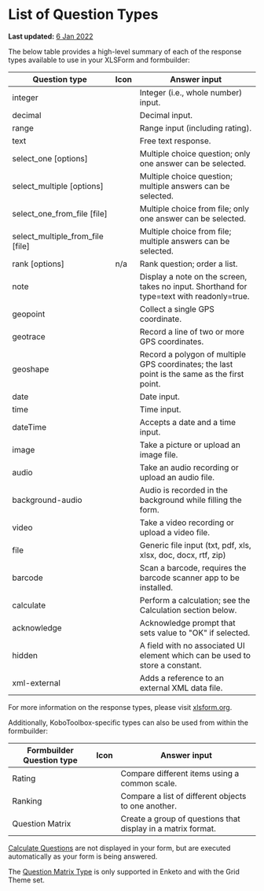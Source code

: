 # List of Question Types
**Last updated:** <a href="https://github.com/kobotoolbox/docs/blob/531e3363e769126679697d4a7219e3de3d94f1fa/source/question_types.md" class="reference">6 Jan 2022</a>

The below table provides a high-level summary of each of the response types available to use in your XLSForm and formbuilder:

| Question type | Icon | Answer input |
| --- | --- | --- |
| integer | <i class="k-icon k-icon-qt-number"></i> | Integer (i.e., whole number) input. |
| decimal | <i class="k-icon k-icon-qt-decimal"></i> | Decimal input. |
| range | <i class="k-icon k-icon-qt-range"></i> | Range input (including rating). |
| text | <i class="k-icon k-icon-qt-text"></i> | Free text response. |
| select_one [options] | <i class="k-icon k-icon-qt-select-one"></i> | Multiple choice question; only one answer can be selected. |
| select_multiple [options] | <i class="k-icon k-icon-qt-select-many"></i> | Multiple choice question; multiple answers can be selected. |
| select_one_from_file [file] | <i class="k-icon k-icon-qt-select-one"></i> | Multiple choice from file; only one answer can be selected. |
| select_multiple_from_file [file] | <i class="k-icon k-icon-qt-select-many"></i> | Multiple choice from file; multiple answers can be selected. |
| rank [options] | n/a | Rank question; order a list. |
| note | <i class="k-icon k-icon-qt-note"></i> | Display a note on the screen, takes no input. Shorthand for type=text with readonly=true. |
| geopoint | <i class="k-icon k-icon-qt-point"></i> | Collect a single GPS coordinate. |
| geotrace | <i class="k-icon k-icon-qt-line"></i> | Record a line of two or more GPS coordinates. |
| geoshape | <i class="k-icon k-icon-qt-area"></i> | Record a polygon of multiple GPS coordinates; the last point is the same as the first point. |
| date | <i class="k-icon k-icon-qt-date"></i> | Date input. |
| time | <i class="k-icon k-icon-qt-time"></i> | Time input. |
| dateTime | <i class="k-icon k-icon-qt-date-time"></i> | Accepts a date and a time input. |
| image | <i class="k-icon k-icon-qt-photo"></i> | Take a picture or upload an image file. |
| audio | <i class="k-icon k-icon-qt-audio"></i> | Take an audio recording or upload an audio file. |
| background-audio | <i class="k-icon k-icon-background-rec"></i> | Audio is recorded in the background while filling the form. |
| video | <i class="k-icon k-icon-qt-video"></i> | Take a video recording or upload a video file. |
| file | <i class="k-icon k-icon-qt-file"></i> | Generic file input (txt, pdf, xls, xlsx, doc, docx, rtf, zip) |
| barcode | <i class="k-icon k-icon-qt-barcode"></i> | Scan a barcode, requires the barcode scanner app to be installed. |
| calculate | <i class="k-icon k-icon-qt-calculate"></i> | Perform a calculation; see the Calculation section below. |
| acknowledge | <i class="k-icon k-icon-qt-acknowledge"></i> | Acknowledge prompt that sets value to "OK" if selected. |
| hidden | <i class="k-icon k-icon-qt-hidden"></i> | A field with no associated UI element which can be used to store a constant. |
| xml-external | <i class="k-icon k-icon-qt-external-xml"></i> | Adds a reference to an external XML data file. |

For more information on the response types, please visit [xlsform.org](http://xlsform.org/).

Additionally, KoboToolbox-specific types can also be used from within the formbuilder:

| Formbuilder Question type | Icon | Answer input |
| --- | --- | --- |
| Rating | <i class="k-icon k-icon-qt-rating"></i> | Compare different items using a common scale. |
| Ranking | <i class="k-icon k-icon-qt-ranking"></i> | Compare a list of different objects to one another. |
| Question Matrix | <i class="k-icon k-icon-qt-question-matrix"></i> | Create a group of questions that display in a matrix format. |

<p class="note"><a class="reference" href="/calculate_questions.html">Calculate Questions</a> are not displayed in your form, but are executed automatically as your form is being answered.</p>

<p class="note">The <a class="reference" href="matrix_response.html">Question Matrix Type</a> is only supported in Enketo and with the Grid Theme set. </p>
